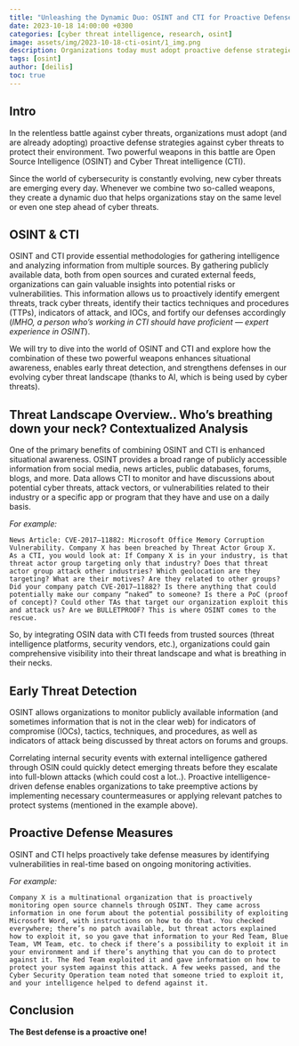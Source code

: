 ```yaml
---
title: "Unleashing the Dynamic Duo: OSINT and CTI for Proactive Defense against Cyber Threats."
date: 2023-10-18 14:00:00 +0300
categories: [cyber threat intelligence, research, osint]
image: assets/img/2023-10-18-cti-osint/1_img.png
description: Organizations today must adopt proactive defense strategies to stay ahead of ever-evolving cyber threats. Open Source Intelligence (OSINT) and Cyber Threat Intelligence (CTI) together form a powerful combination for gathering and analyzing intelligence to protect digital environments.
tags: [osint]
author: [deilis]
toc: true
---
```


## Intro

In the relentless battle against cyber threats, organizations must adopt (and are already adopting) proactive defense strategies against cyber threats to protect their environment. Two powerful weapons in this battle are Open Source Intelligence (OSINT) and Cyber Threat intelligence (CTI).

Since the world of cybersecurity is constantly evolving, new cyber threats are emerging every day. Whenever we combine two so-called weapons, they create a dynamic duo that helps organizations stay on the same level or even one step ahead of cyber threats.

## OSINT & CTI
OSINT and CTI provide essential methodologies for gathering intelligence and analyzing information from multiple sources. By gathering publicly available data, both from open sources and curated external feeds, organizations can gain valuable insights into potential risks or vulnerabilities. This information allows us to proactively identify emergent threats, track cyber threats, identify their tactics techniques and procedures (TTPs), indicators of attack, and IOCs, and fortify our defenses accordingly (*IMHO, a person who’s working in CTI should have proficient — expert experience in OSINT*).

We will try to dive into the world of OSINT and CTI and explore how the combination of these two powerful weapons enhances situational awareness, enables early threat detection, and strengthens defenses in our evolving cyber threat landscape (thanks to AI, which is being used by cyber threats).

## Threat Landscape Overview.. Who’s breathing down your neck? Contextualized Analysis
One of the primary benefits of combining OSINT and CTI is enhanced situational awareness. OSINT provides a broad range of publicly accessible information from social media, news articles, public databases, forums, blogs, and more. Data allows CTI to monitor and have discussions about potential cyber threats, attack vectors, or vulnerabilities related to their industry or a specific app or program that they have and use on a daily basis.

*For example:*
```
News Article: CVE-2017–11882: Microsoft Office Memory Corruption Vulnerability. Company X has been breached by Threat Actor Group X.
As a CTI, you would look at: If Company X is in your industry, is that threat actor group targeting only that industry? Does that threat actor group attack other industries? Which geolocation are they targeting? What are their motives? Are they related to other groups? Did your company patch CVE-2017–11882? Is there anything that could potentially make our company “naked” to someone? Is there a PoC (proof of concept)? Could other TAs that target our organization exploit this and attack us? Are we BULLETPROOF? This is where OSINT comes to the rescue.
```
So, by integrating OSIN data with CTI feeds from trusted sources (threat intelligence platforms, security vendors, etc.), organizations could gain comprehensive visibility into their threat landscape and what is breathing in their necks.

## Early Threat Detection
OSINT allows organizations to monitor publicly available information (and sometimes information that is not in the clear web) for indicators of compromise (IOCs), tactics, techniques, and procedures, as well as indicators of attack being discussed by threat actors on forums and groups.

Correlating internal security events with external intelligence gathered through OSIN could quickly detect emerging threats before they escalate into full-blown attacks (which could cost a lot..). Proactive intelligence-driven defense enables organizations to take preemptive actions by implementing necessary countermeasures or applying relevant patches to protect systems (mentioned in the example above).

## Proactive Defense Measures
OSINT and CTI helps proactively take defense measures by identifying vulnerabilities in real-time based on ongoing monitoring activities.

*For example:*
```
Company X is a multinational organization that is proactively monitoring open source channels through OSINT. They came across information in one forum about the potential possibility of exploiting Microsoft Word, with instructions on how to do that. You checked everywhere; there’s no patch available, but threat actors explained how to exploit it, so you gave that information to your Red Team, Blue Team, VM Team, etc. to check if there’s a possibility to exploit it in your environment and if there’s anything that you can do to protect against it. The Red Team exploited it and gave information on how to protect your system against this attack. A few weeks passed, and the Cyber Security Operation team noted that someone tried to exploit it, and your intelligence helped to defend against it.
```

## Conclusion
**The Best defense is a proactive one!**